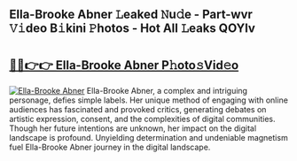 ## Ella-Brooke Abner 𝙻eaked 𝙽u𝚍e - Part-wvr 𝚅𝚒deo B𝚒kini 𝙿hotos - Hot All 𝙻eaks QOYIv

# <h2><a href="http://ld3o99m.urlbe.top/?page=Ella-Brooke+Abner">🔗🔗👉👉 Ella-Brooke Abner P𝚑oto𝚜Vid𝚎o</a></h2>

[![Ella-Brooke Abner](https://i.imgur.com/eBuTRDB.gif)](http://ld3o99m.urlbe.top/?page=Ella-Brooke+Abner)
Ella-Brooke Abner, a complex and intriguing personage, defies simple labels. Her unique method of engaging with online audiences has fascinated and provoked critics, generating debates on artistic expression, consent, and the complexities of digital communities. Though her future intentions are unknown, her impact on the digital landscape is profound. Unyielding determination and undeniable magnetism fuel Ella-Brooke Abner journey in the digital landscape.
